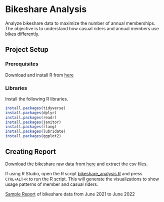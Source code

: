 # Bikeshare Analysis

Analyze bikeshare data to maximize the number of annual memberships. The objective is to understand how casual riders and annual members use bikes differently.

## Project Setup

### Prerequisites

Download and install R from [here](https://cran.r-project.org/mirrors.html)

### Libraries

Install the following R libraries.

```r
install.packages(tidyverse)
install.packages(dplyr)
install.packages(readr)
install.packages(janitor)
install.packages(rlang)
install.packages(lubridate)
install.packages(ggplot2)
```

## Creating Report

Download the bikeshare raw data from [here](https://divvy-tripdata.s3.amazonaws.com/index.html) and extract the csv files.

If using R Studio, open the R script [bikeshare_analysis.R](bikeshare_analysis.R) and press `CTRL+ALT+R` to run the R script. This will generate the visualizations to show usage patterns of member and casual riders.

[Sample Report](Cyclist_Analysis_summary.md) of bikeshare data from June 2021 to June 2022